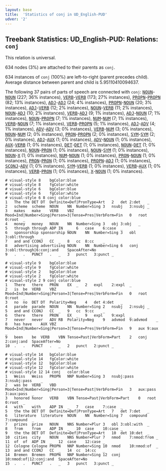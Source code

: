```yaml
---
layout: base
title:  'Statistics of conj in UD_English-PUD'
udver: '2'
---
```


## Treebank Statistics: UD_English-PUD: Relations: `conj`

This relation is universal.

634 nodes (3%) are attached to their parents as `conj`.

634 instances of `conj` (100%) are left-to-right (parent precedes child).
Average distance between parent and child is 5.95110410094637.

The following 37 pairs of parts of speech are connected with `conj`: <tt><a href="en_pud-pos-NOUN.html">NOUN</a></tt>-<tt><a href="en_pud-pos-NOUN.html">NOUN</a></tt> (227; 36% instances), <tt><a href="en_pud-pos-VERB.html">VERB</a></tt>-<tt><a href="en_pud-pos-VERB.html">VERB</a></tt> (173; 27% instances), <tt><a href="en_pud-pos-PROPN.html">PROPN</a></tt>-<tt><a href="en_pud-pos-PROPN.html">PROPN</a></tt> (82; 13% instances), <tt><a href="en_pud-pos-ADJ.html">ADJ</a></tt>-<tt><a href="en_pud-pos-ADJ.html">ADJ</a></tt> (24; 4% instances), <tt><a href="en_pud-pos-PROPN.html">PROPN</a></tt>-<tt><a href="en_pud-pos-NOUN.html">NOUN</a></tt> (20; 3% instances), <tt><a href="en_pud-pos-ADJ.html">ADJ</a></tt>-<tt><a href="en_pud-pos-VERB.html">VERB</a></tt> (12; 2% instances), <tt><a href="en_pud-pos-NOUN.html">NOUN</a></tt>-<tt><a href="en_pud-pos-VERB.html">VERB</a></tt> (11; 2% instances), <tt><a href="en_pud-pos-NOUN.html">NOUN</a></tt>-<tt><a href="en_pud-pos-ADJ.html">ADJ</a></tt> (10; 2% instances), <tt><a href="en_pud-pos-VERB.html">VERB</a></tt>-<tt><a href="en_pud-pos-ADJ.html">ADJ</a></tt> (9; 1% instances), <tt><a href="en_pud-pos-ADJ.html">ADJ</a></tt>-<tt><a href="en_pud-pos-NOUN.html">NOUN</a></tt> (7; 1% instances), <tt><a href="en_pud-pos-NOUN.html">NOUN</a></tt>-<tt><a href="en_pud-pos-PROPN.html">PROPN</a></tt> (7; 1% instances), <tt><a href="en_pud-pos-NUM.html">NUM</a></tt>-<tt><a href="en_pud-pos-NUM.html">NUM</a></tt> (7; 1% instances), <tt><a href="en_pud-pos-VERB.html">VERB</a></tt>-<tt><a href="en_pud-pos-NOUN.html">NOUN</a></tt> (7; 1% instances), <tt><a href="en_pud-pos-VERB.html">VERB</a></tt>-<tt><a href="en_pud-pos-PROPN.html">PROPN</a></tt> (5; 1% instances), <tt><a href="en_pud-pos-ADJ.html">ADJ</a></tt>-<tt><a href="en_pud-pos-ADV.html">ADV</a></tt> (4; 1% instances), <tt><a href="en_pud-pos-ADV.html">ADV</a></tt>-<tt><a href="en_pud-pos-ADV.html">ADV</a></tt> (3; 0% instances), <tt><a href="en_pud-pos-VERB.html">VERB</a></tt>-<tt><a href="en_pud-pos-NUM.html">NUM</a></tt> (3; 0% instances), <tt><a href="en_pud-pos-NOUN.html">NOUN</a></tt>-<tt><a href="en_pud-pos-NUM.html">NUM</a></tt> (2; 0% instances), <tt><a href="en_pud-pos-PRON.html">PRON</a></tt>-<tt><a href="en_pud-pos-PROPN.html">PROPN</a></tt> (2; 0% instances), <tt><a href="en_pud-pos-SYM.html">SYM</a></tt>-<tt><a href="en_pud-pos-SYM.html">SYM</a></tt> (2; 0% instances), <tt><a href="en_pud-pos-ADJ.html">ADJ</a></tt>-<tt><a href="en_pud-pos-AUX.html">AUX</a></tt> (1; 0% instances), <tt><a href="en_pud-pos-ADV.html">ADV</a></tt>-<tt><a href="en_pud-pos-NOUN.html">NOUN</a></tt> (1; 0% instances), <tt><a href="en_pud-pos-AUX.html">AUX</a></tt>-<tt><a href="en_pud-pos-VERB.html">VERB</a></tt> (1; 0% instances), <tt><a href="en_pud-pos-DET.html">DET</a></tt>-<tt><a href="en_pud-pos-DET.html">DET</a></tt> (1; 0% instances), <tt><a href="en_pud-pos-NOUN.html">NOUN</a></tt>-<tt><a href="en_pud-pos-DET.html">DET</a></tt> (1; 0% instances), <tt><a href="en_pud-pos-NOUN.html">NOUN</a></tt>-<tt><a href="en_pud-pos-PRON.html">PRON</a></tt> (1; 0% instances), <tt><a href="en_pud-pos-NOUN.html">NOUN</a></tt>-<tt><a href="en_pud-pos-SYM.html">SYM</a></tt> (1; 0% instances), <tt><a href="en_pud-pos-NOUN.html">NOUN</a></tt>-<tt><a href="en_pud-pos-X.html">X</a></tt> (1; 0% instances), <tt><a href="en_pud-pos-NUM.html">NUM</a></tt>-<tt><a href="en_pud-pos-NOUN.html">NOUN</a></tt> (1; 0% instances), <tt><a href="en_pud-pos-PRON.html">PRON</a></tt>-<tt><a href="en_pud-pos-NOUN.html">NOUN</a></tt> (1; 0% instances), <tt><a href="en_pud-pos-PRON.html">PRON</a></tt>-<tt><a href="en_pud-pos-PRON.html">PRON</a></tt> (1; 0% instances), <tt><a href="en_pud-pos-PROPN.html">PROPN</a></tt>-<tt><a href="en_pud-pos-ADJ.html">ADJ</a></tt> (1; 0% instances), <tt><a href="en_pud-pos-SCONJ.html">SCONJ</a></tt>-<tt><a href="en_pud-pos-ADV.html">ADV</a></tt> (1; 0% instances), <tt><a href="en_pud-pos-SYM.html">SYM</a></tt>-<tt><a href="en_pud-pos-VERB.html">VERB</a></tt> (1; 0% instances), <tt><a href="en_pud-pos-VERB.html">VERB</a></tt>-<tt><a href="en_pud-pos-AUX.html">AUX</a></tt> (1; 0% instances), <tt><a href="en_pud-pos-VERB.html">VERB</a></tt>-<tt><a href="en_pud-pos-PRON.html">PRON</a></tt> (1; 0% instances), <tt><a href="en_pud-pos-X.html">X</a></tt>-<tt><a href="en_pud-pos-NOUN.html">NOUN</a></tt> (1; 0% instances).


~~~ conllu
# visual-style 8	bgColor:blue
# visual-style 8	fgColor:white
# visual-style 6	bgColor:blue
# visual-style 6	fgColor:white
# visual-style 6 8 conj	color:blue
1	The	the	DET	DT	Definite=Def|PronType=Art	2	det	2:det	_
2	scheme	scheme	NOUN	NN	Number=Sing	3	nsubj	3:nsubj	_
3	makes	make	VERB	VBZ	Mood=Ind|Number=Sing|Person=3|Tense=Pres|VerbForm=Fin	0	root	0:root	_
4	money	money	NOUN	NN	Number=Sing	3	obj	3:obj	_
5	through	through	ADP	IN	_	6	case	6:case	_
6	sponsorship	sponsorship	NOUN	NN	Number=Sing	3	obl	3:obl:through	_
7	and	and	CCONJ	CC	_	8	cc	8:cc	_
8	advertising	advertising	NOUN	NN	Number=Sing	6	conj	3:obl:through|6:conj:and	SpaceAfter=No
9	.	.	PUNCT	.	_	3	punct	3:punct	_

~~~


~~~ conllu
# visual-style 9	bgColor:blue
# visual-style 9	fgColor:white
# visual-style 2	bgColor:blue
# visual-style 2	fgColor:white
# visual-style 2 9 conj	color:blue
1	There	there	PRON	EX	_	2	expl	2:expl	_
2	is	be	VERB	VBZ	Mood=Ind|Number=Sing|Person=3|Tense=Pres|VerbForm=Fin	0	root	0:root	_
3	no	no	DET	DT	Polarity=Neg	4	det	4:det	_
4	parade	parade	NOUN	NN	Number=Sing	2	nsubj	2:nsubj	_
5	and	and	CCONJ	CC	_	9	cc	9:cc	_
6	there	there	PRON	EX	_	9	expl	9:expl	_
7	never	never	ADV	RB	Polarity=Neg	9	advmod	9:advmod	_
8	has	have	AUX	VBZ	Mood=Ind|Number=Sing|Person=3|Tense=Pres|VerbForm=Fin	9	aux	9:aux	_
9	been	be	VERB	VBN	Tense=Past|VerbForm=Part	2	conj	2:conj:and	SpaceAfter=No
10	.	.	PUNCT	.	_	2	punct	2:punct	_

~~~


~~~ conllu
# visual-style 14	bgColor:blue
# visual-style 14	fgColor:white
# visual-style 12	bgColor:blue
# visual-style 12	fgColor:white
# visual-style 12 14 conj	color:blue
1	Weiss	Weiss	PROPN	NNP	Number=Sing	3	nsubj:pass	3:nsubj:pass	_
2	was	be	VERB	VBD	Mood=Ind|Number=Sing|Person=3|Tense=Past|VerbForm=Fin	3	aux:pass	3:aux:pass	_
3	honored	honor	VERB	VBN	Tense=Past|VerbForm=Part	0	root	0:root	_
4	with	with	ADP	IN	_	7	case	7:case	_
5	the	the	DET	DT	Definite=Def|PronType=Art	7	det	7:det	_
6	literature	literature	NOUN	NN	Number=Sing	7	compound	7:compound	_
7	prizes	prize	NOUN	NNS	Number=Plur	3	obl	3:obl:with	_
8	from	from	ADP	IN	_	10	case	10:case	_
9	the	the	DET	DT	Definite=Def|PronType=Art	10	det	10:det	_
10	cities	city	NOUN	NNS	Number=Plur	7	nmod	7:nmod:from	_
11	of	of	ADP	IN	_	12	case	12:case	_
12	Cologne	Cologne	PROPN	NNP	Number=Sing	10	nmod	10:nmod:of	_
13	and	and	CCONJ	CC	_	14	cc	14:cc	_
14	Bremen	Bremen	PROPN	NNP	Number=Sing	12	conj	10:nmod:of|12:conj:and	SpaceAfter=No
15	.	.	PUNCT	.	_	3	punct	3:punct	_

~~~


